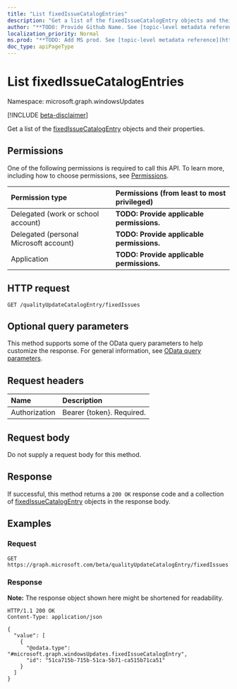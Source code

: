 ```yaml
---
title: "List fixedIssueCatalogEntries"
description: "Get a list of the fixedIssueCatalogEntry objects and their properties."
author: "**TODO: Provide Github Name. See [topic-level metadata reference](https://msgo.azurewebsites.net/add/document/guidelines/metadata.html#topic-level-metadata)**"
localization_priority: Normal
ms.prod: "**TODO: Add MS prod. See [topic-level metadata reference](https://msgo.azurewebsites.net/add/document/guidelines/metadata.html#topic-level-metadata)**"
doc_type: apiPageType
---
```


# List fixedIssueCatalogEntries
Namespace: microsoft.graph.windowsUpdates

[!INCLUDE [beta-disclaimer](../../includes/beta-disclaimer.md)]

Get a list of the [fixedIssueCatalogEntry](../resources/fixedissuecatalogentry.md) objects and their properties.

## Permissions
One of the following permissions is required to call this API. To learn more, including how to choose permissions, see [Permissions](/graph/permissions-reference).

|Permission type|Permissions (from least to most privileged)|
|:---|:---|
|Delegated (work or school account)|**TODO: Provide applicable permissions.**|
|Delegated (personal Microsoft account)|**TODO: Provide applicable permissions.**|
|Application|**TODO: Provide applicable permissions.**|

## HTTP request

<!-- {
  "blockType": "ignored"
}
-->
``` http
GET /qualityUpdateCatalogEntry/fixedIssues
```

## Optional query parameters
This method supports some of the OData query parameters to help customize the response. For general information, see [OData query parameters](/graph/query-parameters).

## Request headers
|Name|Description|
|:---|:---|
|Authorization|Bearer {token}. Required.|

## Request body
Do not supply a request body for this method.

## Response

If successful, this method returns a `200 OK` response code and a collection of [fixedIssueCatalogEntry](../resources/fixedissuecatalogentry.md) objects in the response body.

## Examples

### Request
<!-- {
  "blockType": "request",
  "name": "list_fixedissuecatalogentry"
}
-->
``` http
GET https://graph.microsoft.com/beta/qualityUpdateCatalogEntry/fixedIssues
```


### Response
**Note:** The response object shown here might be shortened for readability.
<!-- {
  "blockType": "response",
  "truncated": true,
  "@odata.type": "Collection(microsoft.graph.windowsUpdates.fixedIssueCatalogEntry)"
}
-->
``` http
HTTP/1.1 200 OK
Content-Type: application/json

{
  "value": [
    {
      "@odata.type": "#microsoft.graph.windowsUpdates.fixedIssueCatalogEntry",
      "id": "51ca715b-715b-51ca-5b71-ca515b71ca51"
    }
  ]
}
```

